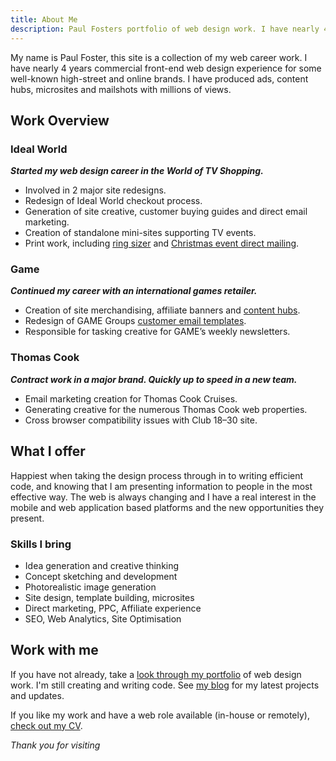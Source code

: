```yaml
---
title: About Me
description: Paul Fosters portfolio of web design work. I have nearly 4 years commercial front-end web design experience for some well known brands.
---
```


My name is Paul Foster, this site is a collection of my web career work. I have nearly 4 years commercial front-end web design experience for some well-known high-street and online brands. I have produced ads, content hubs, microsites and mailshots with millions of views. 

## Work Overview

### Ideal World

_**Started my web design career in the World of TV Shopping.**_

*	Involved in 2 major site redesigns.
*	Redesign of Ideal World checkout process.
*	Generation of site creative, customer buying guides and direct email marketing.
*	Creation of standalone mini-sites supporting TV events.
*	Print work, including [ring sizer](/work/ringsize-guide/) and [Christmas event direct mailing](/work/christmas-cracker/).

### Game

_**Continued my career with an international games retailer.**_

*	Creation of site merchandising, affiliate banners and [content hubs](/work/nintendo-hub/).
*	Redesign of GAME Groups [customer email templates](/work/email-templates/).
*	Responsible for tasking creative for GAME’s weekly newsletters.
	
### Thomas Cook

_**Contract work in a major brand. Quickly up to speed in a new team.**_

*	Email marketing creation for Thomas Cook Cruises.
*	Generating creative for the numerous Thomas Cook web properties.
*	Cross browser compatibility issues with Club 18–30 site.

## What I offer

Happiest when taking the design process through in to writing efficient code, and knowing that I am presenting information to people in the most effective way. The web is always changing and I have a real interest in the mobile and web application based platforms and the new opportunities they present.

### Skills I bring

*	Idea generation and creative thinking
*	Concept sketching and development
*	Photorealistic image generation
*	Site design, template building, microsites
*	Direct marketing, PPC, Affiliate experience
*	SEO, Web Analytics, Site Optimisation

## Work with me

If you have not already, take a [look through my portfolio](/work/) of web design work. I'm still creating and writing code. See [my blog](/blog/) for my latest projects and updates.

If you like my work and have a web role available (in-house or remotely), [check out my CV](/cv/).

_Thank you for visiting_
